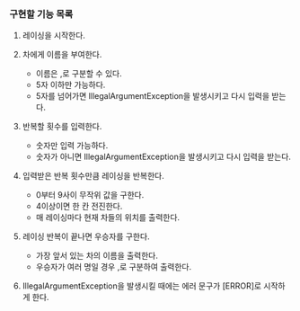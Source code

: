 ### 구현할 기능 목록

1. 레이싱을 시작한다.
   

2. 차에게 이름을 부여한다.
   - 이름은 ,로 구분할 수 있다.
   - 5자 이하만 가능하다.
   - 5자를 넘어가면 IllegalArgumentException을 발생시키고 다시 입력을 받는다.

    
3. 반복할 횟수를 입력한다.
   - 숫자만 입력 가능하다.
   - 숫자가 아니면 IllegalArgumentException을 발생시키고 다시 입력을 받는다.
   

4. 입력받은 반복 횟수만큼 레이싱을 반복한다.
   - 0부터 9사이 무작위 값을 구한다.
   - 4이상이면 한 칸 전진한다.
   - 매 레이싱마다 현재 차들의 위치를 출력한다.


6. 레이싱 반복이 끝나면 우승자를 구한다.
   - 가장 앞서 있는 차의 이름을 출력한다.
   - 우승자가 여러 명일 경우 ,로 구분하여 출력한다.


7. IllegalArgumentException을 발생시킬 때에는 에러 문구가 [ERROR]로 시작하게 한다.